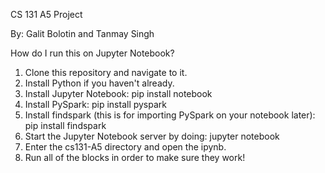 CS 131 A5 Project

By:
Galit Bolotin and Tanmay Singh

How do I run this on Jupyter Notebook?

1. Clone this repository and navigate to it.
2. Install Python if you haven't already. 
3. Install Jupyter Notebook: pip install notebook
4. Install PySpark: pip install pyspark
5. Install findspark (this is for importing PySpark on your notebook later): pip install findspark
6. Start the Jupyter Notebook server by doing: jupyter notebook
7. Enter the cs131-A5 directory and open the ipynb.
8. Run all of the blocks in order to make sure they work!
